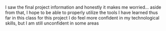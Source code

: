 I saw the final project information and honestly it makes me worried...
aside from that, I hope to be able to properly utilize the tools I have learned thus far in this class for this project 
I do feel more confident in my technological skills, but I am still unconfident in some areas
